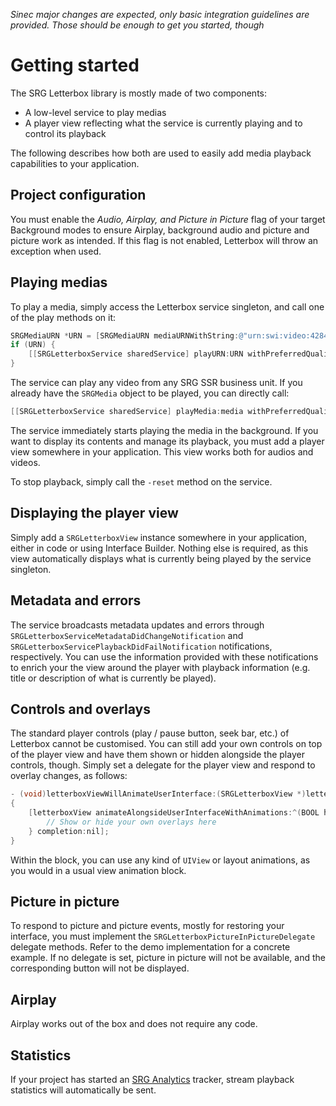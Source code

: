 _Sinec major changes are expected, only basic integration guidelines are provided. Those should be enough to get you started, though_

Getting started
===============

The SRG Letterbox library is mostly made of two components:

* A low-level service to play medias
* A player view reflecting what the service is currently playing and to control its playback

The following describes how both are used to easily add media playback capabilities to your application.

## Project configuration

You must enable the _Audio, Airplay, and Picture in Picture_ flag of your target Background modes to ensure Airplay, background audio and picture and picture work as intended. If this flag is not enabled, Letterbox will throw an exception when used.

## Playing medias

To play a media, simply access the Letterbox service singleton, and call one of the play methods on it:

```objective-c
SRGMediaURN *URN = [SRGMediaURN mediaURNWithString:@"urn:swi:video:42844052"];
if (URN) {
	[[SRGLetterboxService sharedService] playURN:URN withPreferredQuality:SRGQualityNone];
}
```

The service can play any video from any SRG SSR business unit. If you already have the `SRGMedia` object to be played, you can directly call:

```objective-c
[[SRGLetterboxService sharedService] playMedia:media withPreferredQuality:SRGQualityNone];
```

The service immediately starts playing the media in the background. If you want to display its contents and manage its playback, you must add a player view somewhere in your application. This view works both for audios and videos.

To stop playback, simply call the `-reset` method on the service.

## Displaying the player view

Simply add a `SRGLetterboxView` instance somewhere in your application, either in code or using Interface Builder. Nothing else is required, as this view automatically displays what is currently being played by the service singleton.

## Metadata and errors

The service broadcasts metadata updates and errors through `SRGLetterboxServiceMetadataDidChangeNotification` and `SRGLetterboxServicePlaybackDidFailNotification` notifications, respectively. You can use the information provided with these notifications to enrich your the view around the player with playback information (e.g. title or description of what is currently be played).

## Controls and overlays

The standard player controls (play / pause button, seek bar, etc.) of Letterbox cannot be customised. You can still add your own controls on top of the player view and have them shown or hidden alongside the player controls, though. Simply set a delegate for the player view and respond to overlay changes, as follows:

```objective-c
- (void)letterboxViewWillAnimateUserInterface:(SRGLetterboxView *)letterboxView
{
    [letterboxView animateAlongsideUserInterfaceWithAnimations:^(BOOL hidden) {
        // Show or hide your own overlays here
    } completion:nil];
}
```

Within the block, you can use any kind of `UIView` or layout animations, as you would in a usual view animation block.

## Picture in picture

To respond to picture and picture events, mostly for restoring your interface, you must implement the `SRGLetterboxPictureInPictureDelegate` delegate methods. Refer to the demo implementation for a concrete example. If no delegate is set, picture in picture will not be available, and the corresponding button will not be displayed.

## Airplay

Airplay works out of the box and does not require any code.

## Statistics

If your project has started an [SRG Analytics](https://github.com/SRGSSR/srganalytics-ios) tracker, stream playback statistics will automatically be sent.